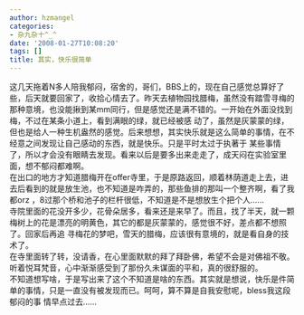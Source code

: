 ```yaml
---
author: hzmangel
categories:
- 杂九杂十^_^
date: '2008-01-27T10:08:20'
tags: []
title: 其实，快乐很简单
---
```

这几天拖着N多人陪我郁闷，宿舍的，哥们，BBS上的，现在自己感觉总算好了些，后天就要回家了，收拾心情去了。<!--more-->昨天去植物园找腊梅，虽然没有踏雪寻梅的那种意境，也没能揪到某mm同行，但是感觉还是满不错的。一开始在外面没找到梅，不过在某条小道上，看到满眼的绿，就已经被感
动了，虽然是灰蒙蒙的绿，但也是给人一种生机盎然的感觉。后来想想，其实快乐就是这么简单的事情，在不经意之间发现让自己感动的东西，就是快乐。只是平时太过于执著于
某些事情了，所以才会没有眼睛去发现。看来以后是要多出来走走了，成天闷在实验室里面，想不郁闷都难啊。  
在出口的地方才知道腊梅开在offer寺里，于是原路返回，顺着林荫道走上去，进去后看到的就是放生池，也不知道是咋弄的，那些鱼排的那叫一个整齐啊，看了我都orz
，8过那个桥和池子的栏杆很低，不知道是不是想放生个把个人......  
寺院里面的花没开多少，花骨朵居多，看来还是来早了。而且，找了半天，就一颗梅树上的花是漂亮的明黄色，其它的都是灰蒙蒙的，感觉很不好，差点都不想照了。回家后再追
寻梅花的梦吧，雪天的腊梅，应该很有意境的，就是看自身的技术了。  
在寺里面转了转，没请香，在心里面默默的拜了拜卧佛，希望不会是对佛祖不敬。听着悦耳梵音，心中渐渐感受到了那份久未谋面的平和，真的很舒服的。  
不知道想写啥，于是写出来了这个不知道是啥的东西。其实就是想说，快乐是件简单的事情，只是一直没有被发现而已。呵呵，算不算是自我安慰呢，bless我这段郁闷的事
情早点过去……